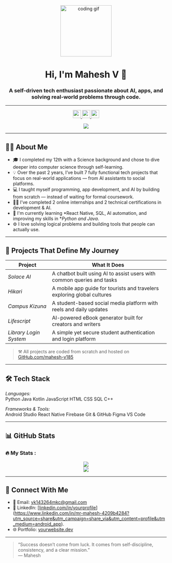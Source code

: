 <div align="center">
  <img height="160" src="https://media.giphy.com/media/M9gbBd9nbDrOTu1Mqx/giphy.gif" alt="coding gif" />
</div>

<div align="center">
  <h1>Hi, I'm Mahesh V 👋</h1>
  <h3>A self-driven tech enthusiast passionate about AI, apps, and solving real-world problems through code.</h3>
</div>

---

<div align="center">
 <p align="center">
  <a href="https://www.linkedin.com/in/mr-mahesh-4209b4284?utm_source=share&utm_campaign=share_via&utm_content=profile&utm_medium=android_app" target="_blank">
    <img src="https://img.shields.io/static/v1?message=LinkedIn&logo=linkedin&label=&color=0077B5&logoColor=white&labelColor=&style=for-the-badge" height="25" />
  </a>
  <a href="https://sensational-genie-2ecfa0.netlify.app/" target="_blank">
    <img src="https://img.shields.io/static/v1?message=Portfolio&logo=google-chrome&label=&color=green&logoColor=white&labelColor=&style=for-the-badge" height="25" />
  </a>
  <a href="mailto:vk143264mkc@gmail.com" target="_blank">
    <img src="https://img.shields.io/static/v1?message=Mail&logo=gmail&label=&color=EA4335&logoColor=white&labelColor=&style=for-the-badge" height="25" />
  </a>
</p>

</div>

<div align="center">
  <img src="https://visitor-badge.laobi.icu/badge?page_id=MaheshV.MaheshV&style=flat-square" />
</div>

---

## 👨‍💻 About Me

- 🎓 I completed my 12th with a Science background and chose to dive deeper into computer science through self-learning.
- 💡 Over the past 2 years, I’ve built 7 fully functional tech projects that focus on real-world applications — from AI assistants to social platforms.
- 💻 I taught myself programming, app development, and AI by building from scratch — instead of waiting for formal coursework.
- 🧑‍💼 I’ve completed 2 online internships and 2 technical certifications in development & AI.
- 🌱 I'm currently learning *React Native, SQL, AI automation, and improving my skills in **Python and Java*.
- ⚙ I love solving logical problems and building tools that people can actually use.

---

## 🚀 Projects That Define My Journey

| Project         | What It Does                                                                 |
|----------------|-------------------------------------------------------------------------------|
| *Solace AI*   | A chatbot built using AI to assist users with common queries and tasks       |
| *Hikari*      | A mobile app guide for tourists and travelers exploring global cultures      |
| *Campus Kizuna* | A student-based social media platform with reels and daily updates         |
| *Lifescript*  | AI-powered eBook generator built for creators and writers                    |
| *Library Login System* | A simple yet secure student authentication and login platform       |

> ⚒ All projects are coded from scratch and hosted on [GitHub.com/mahesh-v185](https://github.com/mahesh-v185)

---

## 🛠 Tech Stack

*Languages:*  
Python Java Kotlin JavaScript HTML CSS SQL C++

*Frameworks & Tools:*  
Android Studio React Native Firebase Git & GitHub Figma VS Code

---

## 📊 GitHub Stats

<p align="center">
  <h3 align="left">🔥 My Stats :</h3>

<div align="center">
  <img src="https://github-readme-stats.vercel.app/api?username=mahesh-v185&show_icons=true&theme=tokyonight" />
  <br>
  <img src="https://github-readme-stats.vercel.app/api/top-langs/?username=mahesh-v185&layout=compact&theme=tokyonight" />
</div
</p>

---

## 🔗 Connect With Me

- 📩 Email: vk143264mkc@gmail.com
- 💼 LinkedIn: [[linkedin.com/in/yourprofile](https://linkedin.com/in/yourprofile)](https://www.linkedin.com/in/mr-mahesh-4209b4284?utm_source=share&utm_campaign=share_via&utm_content=profile&utm_medium=android_app).
- 🌐 Portfolio: [yourwebsite.dev](https://yourwebsite.dev)

---

> “Success doesn’t come from luck. It comes from self-discipline, consistency, and a clear mission.”  
> — Mahesh
